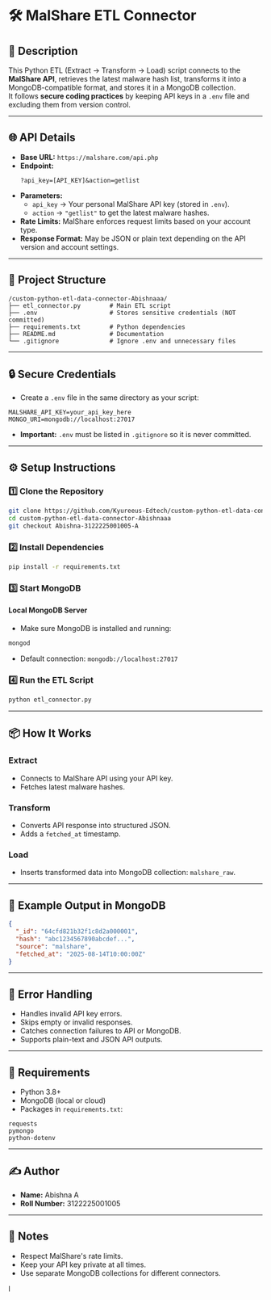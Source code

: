 # 🛠 MalShare ETL Connector

## 📌 Description
This Python ETL (Extract → Transform → Load) script connects to the **MalShare API**, retrieves the latest malware hash list, transforms it into a MongoDB-compatible format, and stores it in a MongoDB collection.  
It follows **secure coding practices** by keeping API keys in a `.env` file and excluding them from version control.

---

## 🌐 API Details
- **Base URL:** `https://malshare.com/api.php`
- **Endpoint:**  
  ```
  ?api_key=[API_KEY]&action=getlist
  ```
- **Parameters:**
  - `api_key` → Your personal MalShare API key (stored in `.env`).
  - `action` → `"getlist"` to get the latest malware hashes.
- **Rate Limits:** MalShare enforces request limits based on your account type.
- **Response Format:** May be JSON or plain text depending on the API version and account settings.

---

## 📂 Project Structure
```
/custom-python-etl-data-connector-Abishnaaa/
├── etl_connector.py        # Main ETL script
├── .env                    # Stores sensitive credentials (NOT committed)
├── requirements.txt        # Python dependencies
├── README.md               # Documentation
└── .gitignore              # Ignore .env and unnecessary files
```

---

## 🔒 Secure Credentials
- Create a `.env` file in the same directory as your script:
```env
MALSHARE_API_KEY=your_api_key_here
MONGO_URI=mongodb://localhost:27017
```
- **Important:** `.env` must be listed in `.gitignore` so it is never committed.

---

## ⚙ Setup Instructions

### 1️⃣ Clone the Repository
```bash
git clone https://github.com/Kyureeus-Edtech/custom-python-etl-data-connector-Abishnaaa.git
cd custom-python-etl-data-connector-Abishnaaa
git checkout Abishna-3122225001005-A
```

### 2️⃣ Install Dependencies
```bash
pip install -r requirements.txt
```

### 3️⃣ Start MongoDB
####  Local MongoDB Server
- Make sure MongoDB is installed and running:
```bash
mongod
```
- Default connection: `mongodb://localhost:27017`



### 4️⃣ Run the ETL Script
```bash
python etl_connector.py
```

---

## 📦 How It Works

### Extract
- Connects to MalShare API using your API key.
- Fetches latest malware hashes.

### Transform
- Converts API response into structured JSON.
- Adds a `fetched_at` timestamp.

### Load
- Inserts transformed data into MongoDB collection: `malshare_raw`.

---

## 🧪 Example Output in MongoDB
```json
{
  "_id": "64cfd821b32f1c8d2a000001",
  "hash": "abc1234567890abcdef...",
  "source": "malshare",
  "fetched_at": "2025-08-14T10:00:00Z"
}
```

---

## 🚨 Error Handling
- Handles invalid API key errors.
- Skips empty or invalid responses.
- Catches connection failures to API or MongoDB.
- Supports plain-text and JSON API outputs.

---

## 📜 Requirements
- Python 3.8+
- MongoDB (local or cloud)
- Packages in `requirements.txt`:
```
requests
pymongo
python-dotenv
```

---

## ✍ Author
- **Name:** Abishna A
- **Roll Number:** 3122225001005

---

## 📢 Notes
- Respect MalShare's rate limits.
- Keep your API key private at all times.
- Use separate MongoDB collections for different connectors.

l